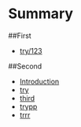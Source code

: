 # Summary

##First

* [try/123](try/try_.md)

##Second

* [Introduction](README.md)
* [try](try.md)
* [third](third.md)
* [trypp](trypp.md)
* [trrr](trrr.md)



